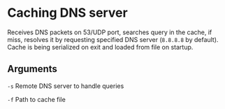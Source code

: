 # Caching DNS server

Receives DNS packets on 53/UDP port, searches query in the cache, if miss, resolves it by requesting specified DNS server (` 8.8.8.8 ` by default).
Cache is being serialized on exit and loaded from file on startup.

## Arguments

` -s ` Remote DNS server to handle queries

` -f ` Path to cache file
